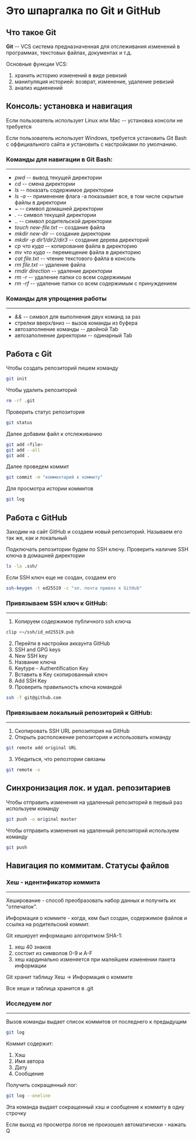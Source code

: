 # Это шпаргалка по Git и GitHub

## Что такое Git

**Git** -- VCS система предназначенная для отслеживания изменений в программах,
текстовых файлах, документах и т.д.

Основные функции VCS:
1. хранить историю изменений в виде ревизий
2. манипуляция историей: возврат, изменение, удаление ревизий
3. анализ ищменений

## Консоль: установка и навигация

Если пользователь использует Linux или Mac -- установка консоли не требуется

Если пользователь использует Windows, требуется установить Git Bash с оффициального сайта
и установить с настройками по умолчанию.

### Команды для навигации в Git Bash:
---------------------------------
- *pwd* -- вывод текущей директории
- *cd* -- смена директории
- *ls* -- показать содержимое директории
- *ls -a* -- применение флага -a показывает все, в том числе скрытые файлы в директории
- *~* -- символ домашней директории
- *.* -- символ текущей директории
- *..* -- символ родительской директории
- *touch new-file.txt* -- создание файла 
- *mkdir new-dir* -- создание директории
- *mkdir -p dir1/dir2/dir3* -- создание дерева директорий
- *cp что куда* -- копирование файла в директорию
- *mv что куда* -- перемещение файла в директорию
- *cat file.txt* -- чтение текстового файла в консоль
- *rm file.txt* -- удаление файла
- *rmdir direction* -- удаление директории
- *rm -r* -- удаление папки со всем содержимым
- *rm -rf* -- удаление папки со всем содержимым с принуждением

### Команды для упрощения работы
----------------------------
- *&&* -- символ для выполнения двух команд за раз
- стрелки вверх/вниз -- вызов команды из буфера
- автозаполнение команды -- двойной Tab
- автозаполнение директории -- одинарный Tab


## Работа с Git

Чтобы создать репозиторий пишем команду

```bash
git init
```

Чтобы удалить репозиторий

```bash
rm -rf .git
```

Проверить статус репозитория

```bash
git status
```

Далее добавим файл к отслеживанию

```bash
git add <file>
git add --all
git add .
``` 

Далее проведем коммит

```bash
git commit -m "комментарий к коммиту"
```

Для просмотра истории коммитов

```bash
git log
```

## Работа с GitHub

Заходим на сайт GitHub и создаем новый репозиторий. Называем его так же, как и локальный

Подключать репозитории будем по SSH ключу. Проверить наличие SSH ключа в домашней директории

```bash
ls -la .ssh/
```

Если SSH ключ еще не создан, создаем его

```bash
ssh-keygen -t ed25519 -c "эл. почта привяз к GitHub"
```

### Привязываем SSH ключ к GitHub:
----------------------------------
1. Копируем содержимое публичного ssh ключа

```bash
clip <~/ssh/id_ed25519.pub
```

2. Перейти в настройки аккаунта GitHub
3. SSH and GPG keys
4. New SSH key
5. Название ключа
6. Keytype - Authentification Key
7. Вставить в Key скопированный ключ
8. Add SSH Key
9. Проверить правильность ключа командой

```bash
ssh -T git@github.com
```

### Привязываем локальный репозиторий к GitHub:
-----------------------------------------------
1. Скопировать SSH URL репозитория на GitHub
2. Открыть расположение репозитория и использовать команду

```bash
git remote add original URL
```

3. Убедиться, что репозтории связаны

```bash
git remote -v
```

## Синхронизация лок. и удал. репозитариев

Чтобы отправить изменения на удаленный репозиторий в первый раз используем команду

```bash
git push -u original master
```

Чтобы отправить изменения на удаленный репозиторий используем команду

```bash
git push
```

## Навигация по коммитам. Статусы файлов

### Хеш - идентификатор коммита
------------------------------

Хеширование - способ преобразовать набор данных и получить их "отпечаток".

Информация о коммите - когда, кем был создан, содержимое файлов и ссылка на родительский коммит.

Git хеширует информацию алгоритмом SHA-1:
1. хеш 40 знаков
2. состоит из символов 0-9 и A-F
3. хеш кардинально изменяется при малейшем изменении пакета информации

Git хранит таблицу Хеш -> Информация о коммите

Все хеши и таблица хранится в .git

### Исследуем лог
-----------------

Вызов команды выдает список коммитов от последнего к предыдущим

```bash
git log
```

Коммит содержит:
1. Хэш
2. Имя автора
3. Дату
4. Сообщение

Получить сокращенный лог:

```bash
git log --oneline
```

Эта команда выдает сокращенный хэш и сообщение к коммиту в одну строчку

Если выход из просмотра логов не произошел автоматически - нажать Q

